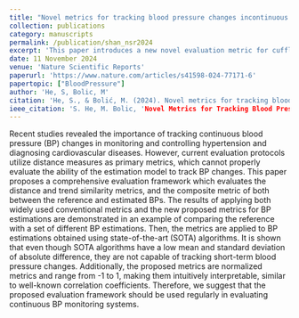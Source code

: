 ```yaml
---
title: "Novel metrics for tracking blood pressure changes incontinuous cuffless blood pressure estimations"
collection: publications
category: manuscripts
permalink: /publication/shan_nsr2024
excerpt: 'This paper introduces a new novel evaluation metric for cuffless blood pressure estimation by combining both distance and trend similarities.'
date: 11 November 2024
venue: 'Nature Scientific Reports'
paperurl: 'https://www.nature.com/articles/s41598-024-77171-6'
papertopic: ["BloodPressure"]
author: 'He, S, Bolic, M'
citation: 'He, S., & Bolić, M. (2024). Novel metrics for tracking blood pressure changes incontinuous cuffless blood pressure estimations. Scientific Reports, 14(1), 27478.'
ieee_citation: 'S. He, M. Bolic, 'Novel Metrics for Tracking Blood Pressure Changes in Continuous Cuffless Blood Pressure Estimations,' vol: 14, issue: 1, 2024.'
---
```


Recent studies revealed the importance of tracking continuous blood pressure (BP) changes in monitoring and controlling hypertension and diagnosing cardiovascular diseases. However, current evaluation protocols utilize distance measures as primary metrics, which cannot properly evaluate the ability of the estimation model to track BP changes. This paper proposes a comprehensive evaluation framework which evaluates the distance and trend similarity metrics, and the composite metric of both between the reference and estimated BPs. The results of applying both widely used conventional metrics and the new proposed metrics for BP estimations are demonstrated in an example of comparing the reference with a set of different BP estimations. Then, the metrics are applied to BP estimations obtained using state-of-the-art (SOTA) algorithms. It is shown that even though SOTA algorithms have a low mean and standard deviation of absolute difference, they are not capable of tracking short-term blood pressure changes. Additionally, the proposed metrics are normalized metrics and range from -1 to 1, making them intuitively interpretable, similar to well-known correlation coefficients. Therefore, we suggest that the proposed evaluation framework should be used regularly in evaluating continuous BP monitoring systems.
